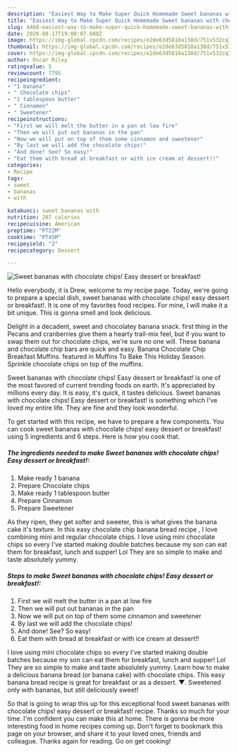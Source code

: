 ```yaml
---
description: "Easiest Way to Make Super Quick Homemade Sweet bananas with chocolate chips! Easy dessert or breakfast!"
title: "Easiest Way to Make Super Quick Homemade Sweet bananas with chocolate chips! Easy dessert or breakfast!"
slug: 4468-easiest-way-to-make-super-quick-homemade-sweet-bananas-with-chocolate-chips-easy-dessert-or-breakfast
date: 2020-08-17T19:00:07.608Z
image: https://img-global.cpcdn.com/recipes/e2de63d5818a138d/751x532cq70/sweet-bananas-with-chocolate-chips-easy-dessert-or-breakfast-recipe-main-photo.jpg
thumbnail: https://img-global.cpcdn.com/recipes/e2de63d5818a138d/751x532cq70/sweet-bananas-with-chocolate-chips-easy-dessert-or-breakfast-recipe-main-photo.jpg
cover: https://img-global.cpcdn.com/recipes/e2de63d5818a138d/751x532cq70/sweet-bananas-with-chocolate-chips-easy-dessert-or-breakfast-recipe-main-photo.jpg
author: Oscar Riley
ratingvalue: 5
reviewcount: 7795
recipeingredient:
- "1 banana"
- " Chocolate chips"
- "1 tablespoon butter"
- " Cinnamon"
- " Sweetener"
recipeinstructions:
- "First we will melt the butter in a pan at low fire"
- "Then we will put out bananas in the pan"
- "Now we will put on top of them some cinnamon and sweetener"
- "By last we will add the chocolate chips!"
- "And done! See? So easy!"
- "Eat them with bread at breakfast or with ice cream at dessert!!"
categories:
- Recipe
tags:
- sweet
- bananas
- with

katakunci: sweet bananas with 
nutrition: 207 calories
recipecuisine: American
preptime: "PT22M"
cooktime: "PT45M"
recipeyield: "2"
recipecategory: Dessert

---
```



![Sweet bananas with chocolate chips! Easy dessert or breakfast!](https://img-global.cpcdn.com/recipes/e2de63d5818a138d/751x532cq70/sweet-bananas-with-chocolate-chips-easy-dessert-or-breakfast-recipe-main-photo.jpg)

Hello everybody, it is Drew, welcome to my recipe page. Today, we're going to prepare a special dish, sweet bananas with chocolate chips! easy dessert or breakfast!. It is one of my favorites food recipes. For mine, I will make it a bit unique. This is gonna smell and look delicious.

Delight in a decadent, sweet and chocolatey banana snack. first thing in the Pecans and cranberries give them a hearty trail-mix feel, but if you want to swap them out for chocolate chips, we&#39;re sure no one will. These banana and chocolate chip bars are quick and easy. Banana Chocolate Chip Breakfast Muffins. featured in Muffins To Bake This Holiday Season. Sprinkle chocolate chips on top of the muffins.

Sweet bananas with chocolate chips! Easy dessert or breakfast! is one of the most favored of current trending foods on earth. It's appreciated by millions every day. It is easy, it's quick, it tastes delicious. Sweet bananas with chocolate chips! Easy dessert or breakfast! is something which I've loved my entire life. They are fine and they look wonderful.


To get started with this recipe, we have to prepare a few components. You can cook sweet bananas with chocolate chips! easy dessert or breakfast! using 5 ingredients and 6 steps. Here is how you cook that.

<!--inarticleads1-->

##### The ingredients needed to make Sweet bananas with chocolate chips! Easy dessert or breakfast!:

1. Make ready 1 banana
1. Prepare  Chocolate chips
1. Make ready 1 tablespoon butter
1. Prepare  Cinnamon
1. Prepare  Sweetener


As they ripen, they get softer and sweeter, this is what gives the banana cake it&#39;s texture. In this easy chocolate chip banana bread recipe , I love combining mini and regular chocolate chips. I love using mini chocolate chips so every I&#39;ve started making double batches because my son can eat them for breakfast, lunch and supper! Lol They are so simple to make and taste absolutely yummy. 

<!--inarticleads2-->

##### Steps to make Sweet bananas with chocolate chips! Easy dessert or breakfast!:

1. First we will melt the butter in a pan at low fire
1. Then we will put out bananas in the pan
1. Now we will put on top of them some cinnamon and sweetener
1. By last we will add the chocolate chips!
1. And done! See? So easy!
1. Eat them with bread at breakfast or with ice cream at dessert!!


I love using mini chocolate chips so every I&#39;ve started making double batches because my son can eat them for breakfast, lunch and supper! Lol They are so simple to make and taste absolutely yummy. Learn how to make a delicious banana bread (or banana cake) with chocolate chips. This easy banana bread recipe is great for breakfast or as a dessert. ▼. Sweetened only with bananas, but still deliciously sweet! 

So that is going to wrap this up for this exceptional food sweet bananas with chocolate chips! easy dessert or breakfast! recipe. Thanks so much for your time. I'm confident you can make this at home. There is gonna be more interesting food in home recipes coming up. Don't forget to bookmark this page on your browser, and share it to your loved ones, friends and colleague. Thanks again for reading. Go on get cooking!
